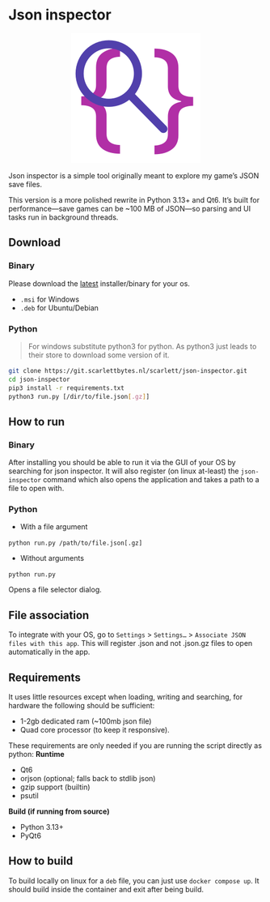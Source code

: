 # Json inspector

<div align="center">

![Logo](json_inspector/assets/application_icon_256.png)

</div>

Json inspector is a simple tool originally meant to explore my game’s JSON save files.

This version is a more polished rewrite in Python 3.13+ and Qt6. It’s built for performance—save games can be ~100 MB of JSON—so parsing and UI tasks run in background threads.

## Download

### Binary

Please download the [latest](https://git.scarlettbytes.nl/scarlett/json-inspector/-/releases) installer/binary for your os.

- `.msi` for Windows  
- `.deb` for Ubuntu/Debian

### Python
> For windows substitute python3 for python. As python3 just leads to their store to download some version of it.

```bash
git clone https://git.scarlettbytes.nl/scarlett/json-inspector.git 
cd json-inspector
pip3 install -r requirements.txt
python3 run.py [/dir/to/file.json[.gz]]
```

## How to run

### Binary

After installing you should be able to run it via the GUI of your OS by searching for json inspector.
It will also register (on linux at-least) the `json-inspector` command which also opens the application and takes a path to a file to open with.

### Python

- With a file argument

`python run.py /path/to/file.json[.gz]`

- Without arguments

`python run.py`

Opens a file selector dialog.

## File association

To integrate with your OS, go to `Settings` > `Settings…` > `Associate JSON files with this app`. This will register .json and not .json.gz files to open automatically in the app.

## Requirements 

It uses little resources except when loading, writing and searching, for hardware the following should be sufficient:
- 1-2gb dedicated ram (~100mb json file)
- Quad core processor (to keep it responsive).

These requirements are only needed if you are running the script directly as python:
**Runtime**  
- Qt6  
- orjson (optional; falls back to stdlib json)  
- gzip support (builtin)
- psutil

**Build (if running from source)**  
- Python 3.13+  
- PyQt6  

## How to build

To build locally on linux for a `deb` file, you can just use `docker compose up`. 
It should build inside the container and exit after being build.